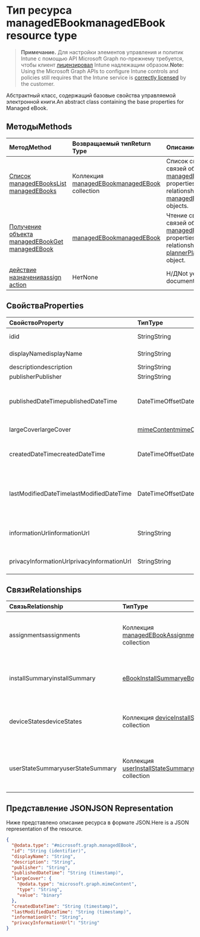 # <a name="managedebook-resource-type"></a><span data-ttu-id="92c2d-101">Тип ресурса managedEBook</span><span class="sxs-lookup"><span data-stu-id="92c2d-101">managedEBook resource type</span></span>

> <span data-ttu-id="92c2d-102">**Примечание.** Для настройки элементов управления и политик Intune с помощью API Microsoft Graph по-прежнему требуется, чтобы клиент [лицензировал](https://go.microsoft.com/fwlink/?linkid=839381) Intune надлежащим образом.</span><span class="sxs-lookup"><span data-stu-id="92c2d-102">**Note:** Using the Microsoft Graph APIs to configure Intune controls and policies still requires that the Intune service is [correctly licensed](https://go.microsoft.com/fwlink/?linkid=839381) by the customer.</span></span>

<span data-ttu-id="92c2d-103">Абстрактный класс, содержащий базовые свойства управляемой электронной книги.</span><span class="sxs-lookup"><span data-stu-id="92c2d-103">An abstract class containing the base properties for Managed eBook.</span></span>
## <a name="methods"></a><span data-ttu-id="92c2d-104">Методы</span><span class="sxs-lookup"><span data-stu-id="92c2d-104">Methods</span></span>
|<span data-ttu-id="92c2d-105">Метод</span><span class="sxs-lookup"><span data-stu-id="92c2d-105">Method</span></span>|<span data-ttu-id="92c2d-106">Возвращаемый тип</span><span class="sxs-lookup"><span data-stu-id="92c2d-106">Return Type</span></span>|<span data-ttu-id="92c2d-107">Описание</span><span class="sxs-lookup"><span data-stu-id="92c2d-107">Description</span></span>|
|:---|:---|:---|
|[<span data-ttu-id="92c2d-108">Список managedEBooks</span><span class="sxs-lookup"><span data-stu-id="92c2d-108">List managedEBooks</span></span>](../api/intune_books_managedebook_list.md)|<span data-ttu-id="92c2d-109">Коллекция [managedEBook](../resources/intune_books_managedebook.md)</span><span class="sxs-lookup"><span data-stu-id="92c2d-109">[managedEBook](../resources/intune_books_managedebook.md) collection</span></span>|<span data-ttu-id="92c2d-110">Список свойств и связей объектов [managedEBook](../resources/intune_books_managedebook.md).</span><span class="sxs-lookup"><span data-stu-id="92c2d-110">List properties and relationships of the [managedEBook](../resources/intune_books_managedebook.md) objects.</span></span>|
|[<span data-ttu-id="92c2d-111">Получение объекта managedEBook</span><span class="sxs-lookup"><span data-stu-id="92c2d-111">Get managedEBook</span></span>](../api/intune_books_managedebook_get.md)|[<span data-ttu-id="92c2d-112">managedEBook</span><span class="sxs-lookup"><span data-stu-id="92c2d-112">managedEBook</span></span>](../resources/intune_books_managedebook.md)|<span data-ttu-id="92c2d-113">Чтение свойств и связей объекта [managedEBook](../resources/intune_books_managedebook.md).</span><span class="sxs-lookup"><span data-stu-id="92c2d-113">Read properties and relationships of [plannerPlanDetails](../resources/intune_books_managedebook.md) object.</span></span>|
|[<span data-ttu-id="92c2d-114">действие назначения</span><span class="sxs-lookup"><span data-stu-id="92c2d-114">assign action</span></span>](../api/intune_books_managedebook_assign.md)|<span data-ttu-id="92c2d-115">Нет</span><span class="sxs-lookup"><span data-stu-id="92c2d-115">None</span></span>|<span data-ttu-id="92c2d-116">Н/Д</span><span class="sxs-lookup"><span data-stu-id="92c2d-116">Not yet documented</span></span>|

## <a name="properties"></a><span data-ttu-id="92c2d-117">Свойства</span><span class="sxs-lookup"><span data-stu-id="92c2d-117">Properties</span></span>
|<span data-ttu-id="92c2d-118">Свойство</span><span class="sxs-lookup"><span data-stu-id="92c2d-118">Property</span></span>|<span data-ttu-id="92c2d-119">Тип</span><span class="sxs-lookup"><span data-stu-id="92c2d-119">Type</span></span>|<span data-ttu-id="92c2d-120">Описание</span><span class="sxs-lookup"><span data-stu-id="92c2d-120">Description</span></span>|
|:---|:---|:---|
|<span data-ttu-id="92c2d-121">id</span><span class="sxs-lookup"><span data-stu-id="92c2d-121">id</span></span>|<span data-ttu-id="92c2d-122">String</span><span class="sxs-lookup"><span data-stu-id="92c2d-122">String</span></span>|<span data-ttu-id="92c2d-123">Ключ объекта.</span><span class="sxs-lookup"><span data-stu-id="92c2d-123">Key of the setting.</span></span>|
|<span data-ttu-id="92c2d-124">displayName</span><span class="sxs-lookup"><span data-stu-id="92c2d-124">displayName</span></span>|<span data-ttu-id="92c2d-125">String</span><span class="sxs-lookup"><span data-stu-id="92c2d-125">String</span></span>|<span data-ttu-id="92c2d-126">Имя электронной книги.</span><span class="sxs-lookup"><span data-stu-id="92c2d-126">Name of the folder.</span></span>|
|<span data-ttu-id="92c2d-127">description</span><span class="sxs-lookup"><span data-stu-id="92c2d-127">description</span></span>|<span data-ttu-id="92c2d-128">String</span><span class="sxs-lookup"><span data-stu-id="92c2d-128">String</span></span>|<span data-ttu-id="92c2d-129">Описание.</span><span class="sxs-lookup"><span data-stu-id="92c2d-129">Description</span></span>|
|<span data-ttu-id="92c2d-130">publisher</span><span class="sxs-lookup"><span data-stu-id="92c2d-130">Publisher</span></span>|<span data-ttu-id="92c2d-131">String</span><span class="sxs-lookup"><span data-stu-id="92c2d-131">String</span></span>|<span data-ttu-id="92c2d-132">Издатель.</span><span class="sxs-lookup"><span data-stu-id="92c2d-132">Publisher</span></span>|
|<span data-ttu-id="92c2d-133">publishedDateTime</span><span class="sxs-lookup"><span data-stu-id="92c2d-133">publishedDateTime</span></span>|<span data-ttu-id="92c2d-134">DateTimeOffset</span><span class="sxs-lookup"><span data-stu-id="92c2d-134">DateTimeOffset</span></span>|<span data-ttu-id="92c2d-135">Дата и время публикации электронной книги.</span><span class="sxs-lookup"><span data-stu-id="92c2d-135">The date and time when the page was created.</span></span>|
|<span data-ttu-id="92c2d-136">largeCover</span><span class="sxs-lookup"><span data-stu-id="92c2d-136">largeCover</span></span>|[<span data-ttu-id="92c2d-137">mimeContent</span><span class="sxs-lookup"><span data-stu-id="92c2d-137">mimeContent</span></span>](../resources/intune_books_mimecontent.md)|<span data-ttu-id="92c2d-138">Обложка книги.</span><span class="sxs-lookup"><span data-stu-id="92c2d-138">Book cover</span></span>|
|<span data-ttu-id="92c2d-139">createdDateTime</span><span class="sxs-lookup"><span data-stu-id="92c2d-139">createdDateTime</span></span>|<span data-ttu-id="92c2d-140">DateTimeOffset</span><span class="sxs-lookup"><span data-stu-id="92c2d-140">DateTimeOffset</span></span>|<span data-ttu-id="92c2d-141">Дата и время создания электронной книги.</span><span class="sxs-lookup"><span data-stu-id="92c2d-141">The date and time when the page was created.</span></span>|
|<span data-ttu-id="92c2d-142">lastModifiedDateTime</span><span class="sxs-lookup"><span data-stu-id="92c2d-142">lastModifiedDateTime</span></span>|<span data-ttu-id="92c2d-143">DateTimeOffset</span><span class="sxs-lookup"><span data-stu-id="92c2d-143">DateTimeOffset</span></span>|<span data-ttu-id="92c2d-144">Дата и время последнего изменения электронной книги.</span><span class="sxs-lookup"><span data-stu-id="92c2d-144">The date and time when the attachment was last modified.</span></span>|
|<span data-ttu-id="92c2d-145">informationUrl</span><span class="sxs-lookup"><span data-stu-id="92c2d-145">informationUrl</span></span>|<span data-ttu-id="92c2d-146">String</span><span class="sxs-lookup"><span data-stu-id="92c2d-146">String</span></span>|<span data-ttu-id="92c2d-147">URL-адрес с дополнительными сведениями.</span><span class="sxs-lookup"><span data-stu-id="92c2d-147">The more information Url.</span></span>|
|<span data-ttu-id="92c2d-148">privacyInformationUrl</span><span class="sxs-lookup"><span data-stu-id="92c2d-148">privacyInformationUrl</span></span>|<span data-ttu-id="92c2d-149">String</span><span class="sxs-lookup"><span data-stu-id="92c2d-149">String</span></span>|<span data-ttu-id="92c2d-150">URL-адрес заявления о конфиденциальности.</span><span class="sxs-lookup"><span data-stu-id="92c2d-150">The privacy statement Url.</span></span>|

## <a name="relationships"></a><span data-ttu-id="92c2d-151">Связи</span><span class="sxs-lookup"><span data-stu-id="92c2d-151">Relationships</span></span>
|<span data-ttu-id="92c2d-152">Связь</span><span class="sxs-lookup"><span data-stu-id="92c2d-152">Relationship</span></span>|<span data-ttu-id="92c2d-153">Тип</span><span class="sxs-lookup"><span data-stu-id="92c2d-153">Type</span></span>|<span data-ttu-id="92c2d-154">Описание</span><span class="sxs-lookup"><span data-stu-id="92c2d-154">Description</span></span>|
|:---|:---|:---|
|<span data-ttu-id="92c2d-155">assignments</span><span class="sxs-lookup"><span data-stu-id="92c2d-155">assignments</span></span>|<span data-ttu-id="92c2d-156">Коллекция [managedEBookAssignment](../resources/intune_books_managedebookassignment.md)</span><span class="sxs-lookup"><span data-stu-id="92c2d-156">[managedEBookAssignment](../resources/intune_books_managedebookassignment.md) collection</span></span>|<span data-ttu-id="92c2d-157">Список назначений для этой электронной книги.</span><span class="sxs-lookup"><span data-stu-id="92c2d-157">The list of assignments for this eBook.</span></span>|
|<span data-ttu-id="92c2d-158">installSummary</span><span class="sxs-lookup"><span data-stu-id="92c2d-158">installSummary</span></span>|[<span data-ttu-id="92c2d-159">eBookInstallSummary</span><span class="sxs-lookup"><span data-stu-id="92c2d-159">eBookInstallSummary</span></span>](../resources/intune_books_ebookinstallsummary.md)|<span data-ttu-id="92c2d-160">Общие сведения по установке мобильного приложения.</span><span class="sxs-lookup"><span data-stu-id="92c2d-160">Mobile App Install Summary.</span></span>|
|<span data-ttu-id="92c2d-161">deviceStates</span><span class="sxs-lookup"><span data-stu-id="92c2d-161">deviceStates</span></span>|<span data-ttu-id="92c2d-162">Коллекция [deviceInstallState](../resources/intune_books_deviceinstallstate.md)</span><span class="sxs-lookup"><span data-stu-id="92c2d-162">[deviceInstallState](../resources/intune_books_deviceinstallstate.md) collection</span></span>|<span data-ttu-id="92c2d-163">Список состояний установки для этой электронной книги.</span><span class="sxs-lookup"><span data-stu-id="92c2d-163">The list of installation states for this eBook.</span></span>|
|<span data-ttu-id="92c2d-164">userStateSummary</span><span class="sxs-lookup"><span data-stu-id="92c2d-164">userStateSummary</span></span>|<span data-ttu-id="92c2d-165">Коллекция [userInstallStateSummary](../resources/intune_books_userinstallstatesummary.md)</span><span class="sxs-lookup"><span data-stu-id="92c2d-165">[userInstallStateSummary](../resources/intune_books_userinstallstatesummary.md) collection</span></span>|<span data-ttu-id="92c2d-166">Список состояний установки для этой электронной книги.</span><span class="sxs-lookup"><span data-stu-id="92c2d-166">The list of installation states for this eBook.</span></span>|

## <a name="json-representation"></a><span data-ttu-id="92c2d-167">Представление JSON</span><span class="sxs-lookup"><span data-stu-id="92c2d-167">JSON Representation</span></span>
<span data-ttu-id="92c2d-168">Ниже представлено описание ресурса в формате JSON.</span><span class="sxs-lookup"><span data-stu-id="92c2d-168">Here is a JSON representation of the resource.</span></span>
<!-- {
  "blockType": "resource",
  "keyProperty": "id",
  "@odata.type": "microsoft.graph.managedEBook"
}
-->
``` json
{
  "@odata.type": "#microsoft.graph.managedEBook",
  "id": "String (identifier)",
  "displayName": "String",
  "description": "String",
  "publisher": "String",
  "publishedDateTime": "String (timestamp)",
  "largeCover": {
    "@odata.type": "microsoft.graph.mimeContent",
    "type": "String",
    "value": "binary"
  },
  "createdDateTime": "String (timestamp)",
  "lastModifiedDateTime": "String (timestamp)",
  "informationUrl": "String",
  "privacyInformationUrl": "String"
}
```



